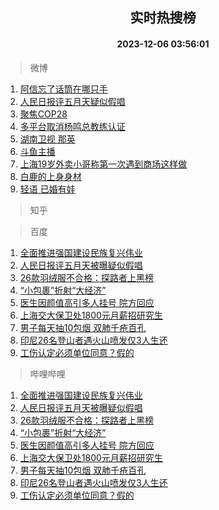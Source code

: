 <div align="center"><h2>实时热搜榜</h2><h4>2023-12-06 03:56:01</h4></div>

> 微博  

1. [阿信忘了话筒在哪只手](https://s.weibo.com/weibo?q=%E9%98%BF%E4%BF%A1%E5%BF%98%E4%BA%86%E8%AF%9D%E7%AD%92%E5%9C%A8%E5%93%AA%E5%8F%AA%E6%89%8B&t=31&band_rank=1&Refer=top)<br />
2. [人民日报评五月天疑似假唱](https://s.weibo.com/weibo?q=%23%E4%BA%BA%E6%B0%91%E6%97%A5%E6%8A%A5%E8%AF%84%E4%BA%94%E6%9C%88%E5%A4%A9%E7%96%91%E4%BC%BC%E5%81%87%E5%94%B1%23&t=31&band_rank=2&Refer=top)<br />
3. [聚焦COP28](https://s.weibo.com/weibo?q=%23%E8%81%9A%E7%84%A6COP28%23&t=31&band_rank=3&Refer=top)<br />
4. [多平台取消杨鸣总教练认证](https://s.weibo.com/weibo?q=%E5%A4%9A%E5%B9%B3%E5%8F%B0%E5%8F%96%E6%B6%88%E6%9D%A8%E9%B8%A3%E6%80%BB%E6%95%99%E7%BB%83%E8%AE%A4%E8%AF%81&t=31&band_rank=4&Refer=top)<br />
5. [湖南卫视 那英](https://s.weibo.com/weibo?q=%E6%B9%96%E5%8D%97%E5%8D%AB%E8%A7%86%20%E9%82%A3%E8%8B%B1&t=31&band_rank=5&Refer=top)<br />
6. [斗鱼主播](https://s.weibo.com/weibo?q=%E6%96%97%E9%B1%BC%E4%B8%BB%E6%92%AD&t=31&band_rank=6&Refer=top)<br />
7. [上海19岁外卖小哥称第一次遇到商场这样做](https://s.weibo.com/weibo?q=%23%E4%B8%8A%E6%B5%B719%E5%B2%81%E5%A4%96%E5%8D%96%E5%B0%8F%E5%93%A5%E7%A7%B0%E7%AC%AC%E4%B8%80%E6%AC%A1%E9%81%87%E5%88%B0%E5%95%86%E5%9C%BA%E8%BF%99%E6%A0%B7%E5%81%9A%23&t=31&band_rank=7&Refer=top)<br />
8. [白鹿的上身身材](https://s.weibo.com/weibo?q=%23%E7%99%BD%E9%B9%BF%E7%9A%84%E4%B8%8A%E8%BA%AB%E8%BA%AB%E6%9D%90%23&t=31&band_rank=8&Refer=top)<br />
9. [轻语 已婚有娃](https://s.weibo.com/weibo?q=%E8%BD%BB%E8%AF%AD%20%E5%B7%B2%E5%A9%9A%E6%9C%89%E5%A8%83&t=31&band_rank=9&Refer=top)<br />

> 知乎  


> 百度  

1. [全面推进强国建设民族复兴伟业](https://www.baidu.com/s?wd=%E5%85%A8%E9%9D%A2%E6%8E%A8%E8%BF%9B%E5%BC%BA%E5%9B%BD%E5%BB%BA%E8%AE%BE%E6%B0%91%E6%97%8F%E5%A4%8D%E5%85%B4%E4%BC%9F%E4%B8%9A&sa=fyb_news&rsv_dl=fyb_news)<br />
2. [人民日报评五月天被曝疑似假唱](https://www.baidu.com/s?wd=%E4%BA%BA%E6%B0%91%E6%97%A5%E6%8A%A5%E8%AF%84%E4%BA%94%E6%9C%88%E5%A4%A9%E8%A2%AB%E6%9B%9D%E7%96%91%E4%BC%BC%E5%81%87%E5%94%B1&sa=fyb_news&rsv_dl=fyb_news)<br />
3. [26款羽绒服不合格：探路者上黑榜](https://www.baidu.com/s?wd=26%E6%AC%BE%E7%BE%BD%E7%BB%92%E6%9C%8D%E4%B8%8D%E5%90%88%E6%A0%BC%EF%BC%9A%E6%8E%A2%E8%B7%AF%E8%80%85%E4%B8%8A%E9%BB%91%E6%A6%9C&sa=fyb_news&rsv_dl=fyb_news)<br />
4. [“小包裹”折射“大经济”](https://www.baidu.com/s?wd=%E2%80%9C%E5%B0%8F%E5%8C%85%E8%A3%B9%E2%80%9D%E6%8A%98%E5%B0%84%E2%80%9C%E5%A4%A7%E7%BB%8F%E6%B5%8E%E2%80%9D&sa=fyb_news&rsv_dl=fyb_news)<br />
5. [医生因颜值高引多人挂号 院方回应](https://www.baidu.com/s?wd=%E5%8C%BB%E7%94%9F%E5%9B%A0%E9%A2%9C%E5%80%BC%E9%AB%98%E5%BC%95%E5%A4%9A%E4%BA%BA%E6%8C%82%E5%8F%B7+%E9%99%A2%E6%96%B9%E5%9B%9E%E5%BA%94&sa=fyb_news&rsv_dl=fyb_news)<br />
6. [上海交大保卫处1800元月薪招研究生](https://www.baidu.com/s?wd=%E4%B8%8A%E6%B5%B7%E4%BA%A4%E5%A4%A7%E4%BF%9D%E5%8D%AB%E5%A4%841800%E5%85%83%E6%9C%88%E8%96%AA%E6%8B%9B%E7%A0%94%E7%A9%B6%E7%94%9F&sa=fyb_news&rsv_dl=fyb_news)<br />
7. [男子每天抽10包烟 双肺千疮百孔](https://www.baidu.com/s?wd=%E7%94%B7%E5%AD%90%E6%AF%8F%E5%A4%A9%E6%8A%BD10%E5%8C%85%E7%83%9F+%E5%8F%8C%E8%82%BA%E5%8D%83%E7%96%AE%E7%99%BE%E5%AD%94&sa=fyb_news&rsv_dl=fyb_news)<br />
8. [印尼26名登山者遇火山喷发仅3人生还](https://www.baidu.com/s?wd=%E5%8D%B0%E5%B0%BC26%E5%90%8D%E7%99%BB%E5%B1%B1%E8%80%85%E9%81%87%E7%81%AB%E5%B1%B1%E5%96%B7%E5%8F%91%E4%BB%853%E4%BA%BA%E7%94%9F%E8%BF%98&sa=fyb_news&rsv_dl=fyb_news)<br />
9. [工伤认定必须单位同意？假的](https://www.baidu.com/s?wd=%E5%B7%A5%E4%BC%A4%E8%AE%A4%E5%AE%9A%E5%BF%85%E9%A1%BB%E5%8D%95%E4%BD%8D%E5%90%8C%E6%84%8F%EF%BC%9F%E5%81%87%E7%9A%84&sa=fyb_news&rsv_dl=fyb_news)<br />

> 哔哩哔哩  

1. [全面推进强国建设民族复兴伟业](https://www.baidu.com/s?wd=%E5%85%A8%E9%9D%A2%E6%8E%A8%E8%BF%9B%E5%BC%BA%E5%9B%BD%E5%BB%BA%E8%AE%BE%E6%B0%91%E6%97%8F%E5%A4%8D%E5%85%B4%E4%BC%9F%E4%B8%9A&sa=fyb_news&rsv_dl=fyb_news)<br />
2. [人民日报评五月天被曝疑似假唱](https://www.baidu.com/s?wd=%E4%BA%BA%E6%B0%91%E6%97%A5%E6%8A%A5%E8%AF%84%E4%BA%94%E6%9C%88%E5%A4%A9%E8%A2%AB%E6%9B%9D%E7%96%91%E4%BC%BC%E5%81%87%E5%94%B1&sa=fyb_news&rsv_dl=fyb_news)<br />
3. [26款羽绒服不合格：探路者上黑榜](https://www.baidu.com/s?wd=26%E6%AC%BE%E7%BE%BD%E7%BB%92%E6%9C%8D%E4%B8%8D%E5%90%88%E6%A0%BC%EF%BC%9A%E6%8E%A2%E8%B7%AF%E8%80%85%E4%B8%8A%E9%BB%91%E6%A6%9C&sa=fyb_news&rsv_dl=fyb_news)<br />
4. [“小包裹”折射“大经济”](https://www.baidu.com/s?wd=%E2%80%9C%E5%B0%8F%E5%8C%85%E8%A3%B9%E2%80%9D%E6%8A%98%E5%B0%84%E2%80%9C%E5%A4%A7%E7%BB%8F%E6%B5%8E%E2%80%9D&sa=fyb_news&rsv_dl=fyb_news)<br />
5. [医生因颜值高引多人挂号 院方回应](https://www.baidu.com/s?wd=%E5%8C%BB%E7%94%9F%E5%9B%A0%E9%A2%9C%E5%80%BC%E9%AB%98%E5%BC%95%E5%A4%9A%E4%BA%BA%E6%8C%82%E5%8F%B7+%E9%99%A2%E6%96%B9%E5%9B%9E%E5%BA%94&sa=fyb_news&rsv_dl=fyb_news)<br />
6. [上海交大保卫处1800元月薪招研究生](https://www.baidu.com/s?wd=%E4%B8%8A%E6%B5%B7%E4%BA%A4%E5%A4%A7%E4%BF%9D%E5%8D%AB%E5%A4%841800%E5%85%83%E6%9C%88%E8%96%AA%E6%8B%9B%E7%A0%94%E7%A9%B6%E7%94%9F&sa=fyb_news&rsv_dl=fyb_news)<br />
7. [男子每天抽10包烟 双肺千疮百孔](https://www.baidu.com/s?wd=%E7%94%B7%E5%AD%90%E6%AF%8F%E5%A4%A9%E6%8A%BD10%E5%8C%85%E7%83%9F+%E5%8F%8C%E8%82%BA%E5%8D%83%E7%96%AE%E7%99%BE%E5%AD%94&sa=fyb_news&rsv_dl=fyb_news)<br />
8. [印尼26名登山者遇火山喷发仅3人生还](https://www.baidu.com/s?wd=%E5%8D%B0%E5%B0%BC26%E5%90%8D%E7%99%BB%E5%B1%B1%E8%80%85%E9%81%87%E7%81%AB%E5%B1%B1%E5%96%B7%E5%8F%91%E4%BB%853%E4%BA%BA%E7%94%9F%E8%BF%98&sa=fyb_news&rsv_dl=fyb_news)<br />
9. [工伤认定必须单位同意？假的](https://www.baidu.com/s?wd=%E5%B7%A5%E4%BC%A4%E8%AE%A4%E5%AE%9A%E5%BF%85%E9%A1%BB%E5%8D%95%E4%BD%8D%E5%90%8C%E6%84%8F%EF%BC%9F%E5%81%87%E7%9A%84&sa=fyb_news&rsv_dl=fyb_news)<br />
